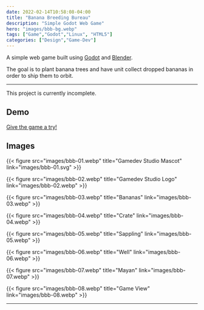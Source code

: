 ```yaml
---
date: 2022-02-14T10:58:08-04:00
title: "Banana Breeding Bureau"
description: "Simple Godot Web Game"
hero: "images/bbb-bg.webp"
tags: ["Game","Godot","Linux", "HTML5"]
categories: ["Design","Game-Dev"]
---
```


A simple web game built using [Godot](https://godotengine.org/) and [Blender](https://www.blender.org/).

The goal is to plant banana trees and have unit collect dropped bananas in order to ship them to orbit.

<!--more-->

___

This project is currently incomplete.

## Demo

[Give the game a try!](https://portfoliogame.kylerassweiler.com/)

## Images

{{< figure src="images/bbb-01.webp" title="Gamedev Studio Mascot" link="images/bbb-01.svg" >}}

{{< figure src="images/bbb-02.webp" title="Gamedev Studio Logo" link="images/bbb-02.webp" >}}

{{< figure src="images/bbb-03.webp" title="Bananas" link="images/bbb-03.webp" >}}

{{< figure src="images/bbb-04.webp" title="Crate" link="images/bbb-04.webp" >}}

{{< figure src="images/bbb-05.webp" title="Sappling" link="images/bbb-05.webp" >}}

{{< figure src="images/bbb-06.webp" title="Well" link="images/bbb-06.webp" >}}

{{< figure src="images/bbb-07.webp" title="Mayan" link="images/bbb-07.webp" >}}

{{< figure src="images/bbb-08.webp" title="Game View" link="images/bbb-08.webp" >}}

___